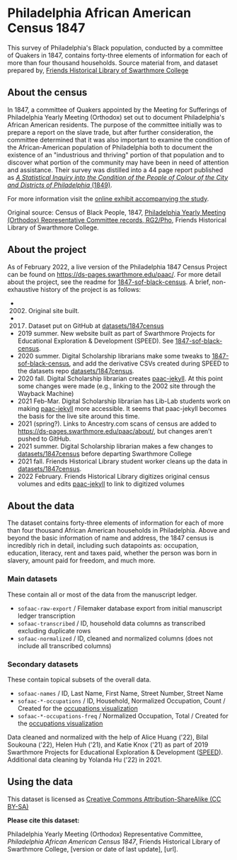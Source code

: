 # Philadelphia African American Census 1847
This survey of Philadelphia's Black population, conducted by a committee of Quakers in 1847, contains forty-three elements of information for each of more than four thousand households. Source material from, and dataset prepared by, [Friends Historical Library of Swarthmore College](http://www.swarthmore.edu/friends-historical-library)

## About the census

In 1847, a committee of Quakers appointed by the Meeting for Sufferings of Philadelphia Yearly Meeting (Orthodox) set out to document Philadelphia's African American residents. The purpose of the committee initially was to prepare a report on the slave trade, but after further consideration, the committee determined that it was also important to examine the condition of the African-American population of Philadelphia both to document the existence of an "industrious and thriving" portion of that population and to discover what portion of the community may have been in need of attention and assistance. Their survey was distilled into a 44 page report published as [_A Statistical Inquiry into the Condition of the People of Colour of the City and Districts of Philadelphia_ (1849)](paac1847censusreport.pdf).

For more information visit the [online exhibit accompanying the  study](https://ds-pages.swarthmore.edu/paac/).

Original source: Census of Black People, 1847, [Philadelphia Yearly Meeting (Orthodox) Representative Committee records, RG2/Pho](http://archives.tricolib.brynmawr.edu/repositories/9/resources/5742), Friends Historical Library of Swarthmore College.

## About the project
As of February 2022, a live version of the Philadelphia 1847 Census Project can be found on https://ds-pages.swarthmore.edu/paac/. For more detail about the project, see the readme for [1847-sof-black-census](https://github.com/swat-ds/1847-sof-black-census). A brief, non-exhaustive history of the project is as follows:
- 2002. Original site built.
- 2017. Dataset put on GitHub at [datasets/1847census](https://github.com/swat-ds/datasets/tree/main/1847census)
- 2019 summer. New website built as part of Swarthmore Projects for Educational Exploration & Development (SPEED). See [1847-sof-black-census](https://github.com/swat-ds/1847-sof-black-census).
- 2020 summer. Digital Scholarship librarians make some tweaks to [1847-sof-black-census](https://github.com/swat-ds/1847-sof-black-census), and add the derivative CSVs created during SPEED to the datasets repo [datasets/1847census](https://github.com/swat-ds/datasets/tree/main/1847census).
- 2020 fall. Digital Scholarship librarian creates [paac-jekyll](https://github.com/swat-ds/paac-jekyll). At this point some changes were made (e.g., linking to the 2002 site through the Wayback Machine)
- 2021 Feb-Mar. Digital Scholarship librarian has Lib-Lab students work on making [paac-jekyll](https://github.com/swat-ds/paac-jekyll) more accessible. It seems that paac-jekyll becomes the basis for the live site around this time.
- 2021 (spring?). Links to Ancestry.com scans of census are added to https://ds-pages.swarthmore.edu/paac/about/, but changes aren't pushed to GitHub.
- 2021 summer. Digital Scholarship librarian makes a few changes to [datasets/1847census](https://github.com/swat-ds/datasets/tree/main/1847census) before departing Swarthmore College
- 2021 fall. Friends Historical Library student worker cleans up the data in [datasets/1847census](https://github.com/swat-ds/datasets/tree/main/1847census).
- 2022 February. Friends Historical Library digitizes original census volumes and edits [paac-jekyll](https://github.com/swat-ds/paac-jekyll) to link to digitized volumes

## About the data
The dataset contains forty-three elements of information for each of more than four thousand African American households in Philadelphia. Above and beyond the basic information of name and address, the 1847 census is incredibly rich in detail, including such datapoints as: occupation, education, literacy, rent and taxes paid, whether the person was born in slavery, amount paid for freedom, and much more.

### Main datasets
These contain all or most of the data from the manuscript ledger.
- `sofaac-raw-export` / Filemaker database export from initial manuscript ledger transcription
- `sofaac-transcribed` / ID, household data columns as transcribed excluding duplicate rows
- `sofaac-normalized` / ID, cleaned and normalized columns (does not include all transcribed columns)

### Secondary datasets
These contain topical subsets of the overall data.
- `sofaac-names` / ID, Last Name, First Name, Street Number, Street Name
- `sofaac-*-occupations` / ID, Household, Normalized Occupation, Count / Created for the [occupations visualization](https://ds-pages.swarthmore.edu/paac/occupations/)
- `sofaac-*-occupations-freq` / Normalized Occupation, Total / Created for the [occupations visualization](https://ds-pages.swarthmore.edu/paac/occupations/)

Data cleaned and normalized with the help of Alice Huang ('22), Bilal Soukouna ('22), Helen Huh ('21), and Katie Knox ('21) as part of 2019 Swarthmore Projects for Educational Exploration & Development ([SPEED](https://www.swarthmore.edu/its/swarthmore-projects-educational-exploration-and-development-speed-program)). Additional data cleaning by Yolanda Hu ('22) in 2021.

## Using the data
This dataset is licensed as [Creative Commons Attribution-ShareAlike (CC BY-SA)](https://creativecommons.org/licenses/by-sa/4.0/)

**Please cite this dataset:**

Philadelphia Yearly Meeting (Orthodox) Representative Committee, _Philadelphia African American Census 1847_, Friends Historical Library of Swarthmore College, [version or date of last update], [url].
